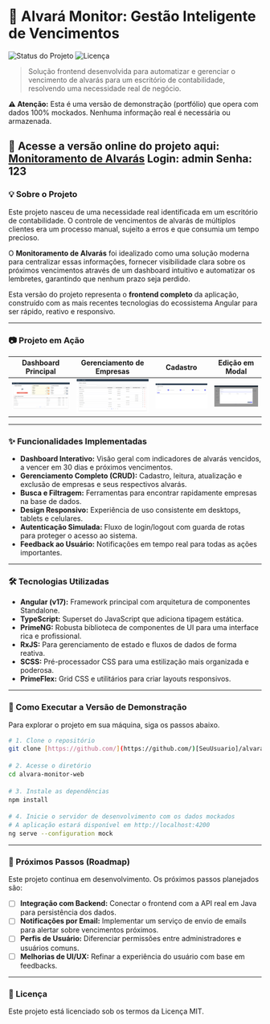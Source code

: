 # 🏢 Alvará Monitor: Gestão Inteligente de Vencimentos

![Status do Projeto](https://img.shields.io/badge/status-funcional_com_mocks-green)
![Licença](https://img.shields.io/badge/license-MIT-blue)

> Solução frontend desenvolvida para automatizar e gerenciar o vencimento de alvarás para um escritório de contabilidade, resolvendo uma necessidade real de negócio.

**⚠️ Atenção:** Esta é uma versão de demonstração (portfólio) que opera com dados 100% mockados. Nenhuma informação real é necessária ou armazenada.

**🚀 Acesse a versão online do projeto aqui: [Monitoramento de Alvarás](https://demo-monitoramento-alvara.vercel.app/)**
Login: admin
Senha: 123
---

### 💡 Sobre o Projeto

Este projeto nasceu de uma necessidade real identificada em um escritório de contabilidade. O controle de vencimentos de alvarás de múltiplos clientes era um processo manual, sujeito a erros e que consumia um tempo precioso.

O **Monitoramento de Alvarás** foi idealizado como uma solução moderna para centralizar essas informações, fornecer visibilidade clara sobre os próximos vencimentos através de um dashboard intuitivo e automatizar os lembretes, garantindo que nenhum prazo seja perdido.

Esta versão do projeto representa o **frontend completo** da aplicação, construído com as mais recentes tecnologias do ecossistema Angular para ser rápido, reativo e responsivo.

---

### 📷 Projeto em Ação

| Dashboard Principal | Gerenciamento de Empresas | Cadastro | Edição em Modal |
| :---: | :---: | :---: | :---: |
| ![Dashboard do Monitoramento de Alvarás](./.github/assets/dashboard.png) | ![Gerenciamento e lista de empresas](./.github/assets/listarEmpresas.png) | ![Demonstração do Cadastro](./.github/assets/cadastro.png) | ![Modal de Ediçao](./.github/assets/modalEdicao.png) |

---

### ✨ Funcionalidades Implementadas

- **Dashboard Interativo:** Visão geral com indicadores de alvarás vencidos, a vencer em 30 dias e próximos vencimentos.
- **Gerenciamento Completo (CRUD):** Cadastro, leitura, atualização e exclusão de empresas e seus respectivos alvarás.
- **Busca e Filtragem:** Ferramentas para encontrar rapidamente empresas na base de dados.
- **Design Responsivo:** Experiência de uso consistente em desktops, tablets e celulares.
- **Autenticação Simulada:** Fluxo de login/logout com guarda de rotas para proteger o acesso ao sistema.
- **Feedback ao Usuário:** Notificações em tempo real para todas as ações importantes.

---

### 🛠️ Tecnologias Utilizadas

* **Angular (v17):** Framework principal com arquitetura de componentes Standalone.
* **TypeScript:** Superset do JavaScript que adiciona tipagem estática.
* **PrimeNG:** Robusta biblioteca de componentes de UI para uma interface rica e profissional.
* **RxJS:** Para gerenciamento de estado e fluxos de dados de forma reativa.
* **SCSS:** Pré-processador CSS para uma estilização mais organizada e poderosa.
* **PrimeFlex:** Grid CSS e utilitários para criar layouts responsivos.

---

### 🚀 Como Executar a Versão de Demonstração

Para explorar o projeto em sua máquina, siga os passos abaixo.

```bash
# 1. Clone o repositório
git clone [https://github.com/](https://github.com/)[SeuUsuario]/alvara-monitor-web.git

# 2. Acesse o diretório
cd alvara-monitor-web

# 3. Instale as dependências
npm install

# 4. Inicie o servidor de desenvolvimento com os dados mockados
# A aplicação estará disponível em http://localhost:4200
ng serve --configuration mock
```

---

### 🎯 Próximos Passos (Roadmap)

Este projeto continua em desenvolvimento. Os próximos passos planejados são:

- [ ] **Integração com Backend:** Conectar o frontend com a API real em Java para persistência dos dados.
- [ ] **Notificações por Email:** Implementar um serviço de envio de emails para alertar sobre vencimentos próximos.
- [ ] **Perfis de Usuário:** Diferenciar permissões entre administradores e usuários comuns.
- [ ] **Melhorias de UI/UX:** Refinar a experiência do usuário com base em feedbacks.

---

### 📄 Licença

Este projeto está licenciado sob os termos da Licença MIT.
